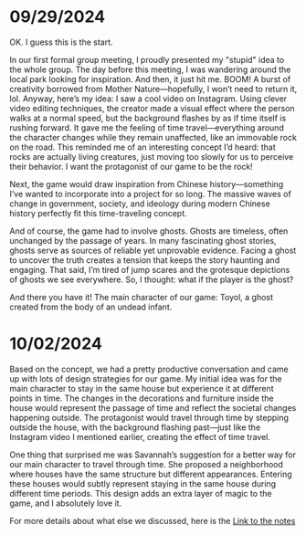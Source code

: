 # 09/29/2024
OK. I guess this is the start.

In our first formal group meeting, I proudly presented my "stupid" idea to the whole group. The day before this meeting, I was wandering around the local park looking for inspiration. And then, it just hit me. BOOM! A burst of creativity borrowed from Mother Nature—hopefully, I won’t need to return it, lol. Anyway, here’s my idea:
I saw a cool video on Instagram. Using clever video editing techniques, the creator made a visual effect where the person walks at a normal speed, but the background flashes by as if time itself is rushing forward. It gave me the feeling of time travel—everything around the character changes while they remain unaffected, like an immovable rock on the road. This reminded me of an interesting concept I’d heard: that rocks are actually living creatures, just moving too slowly for us to perceive their behavior. I want the protagonist of our game to be the rock!

Next, the game would draw inspiration from Chinese history—something I’ve wanted to incorporate into a project for so long. The massive waves of change in government, society, and ideology during modern Chinese history perfectly fit this time-traveling concept.

And of course, the game had to involve ghosts. Ghosts are timeless, often unchanged by the passage of years. In many fascinating ghost stories, ghosts serve as sources of reliable yet unprovable evidence. Facing a ghost to uncover the truth creates a tension that keeps the story haunting and engaging. That said, I’m tired of jump scares and the grotesque depictions of ghosts we see everywhere. So, I thought: what if the player is the ghost?

And there you have it! The main character of our game: Toyol, a ghost created from the body of an undead infant.

# 10/02/2024
Based on the concept, we had a pretty productive conversation and came up with lots of design strategies for our game. My initial idea was for the main character to stay in the same house but experience it at different points in time. The changes in the decorations and furniture inside the house would represent the passage of time and reflect the societal changes happening outside. The protagonist would travel through time by stepping outside the house, with the background flashing past—just like the Instagram video I mentioned earlier, creating the effect of time travel.

One thing that surprised me was Savannah’s suggestion for a better way for our main character to travel through time. She proposed a neighborhood where houses have the same structure but different appearances. Entering these houses would subtly represent staying in the same house during different time periods. This design adds an extra layer of magic to the game, and I absolutely love it.

For more details about what else we discussed, here is the [Link to the notes](MDM/Jack/BSnotes.md)
